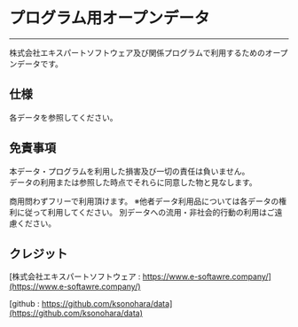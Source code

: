 # プログラム用オープンデータ
---
株式会社エキスパートソフトウェア及び関係プログラムで利用するためのオープンデータです。  
  
  
## 仕様
各データを参照してください。  
  
  
## 免責事項
本データ・プログラムを利用した損害及び一切の責任は負いません。  
データの利用または参照した時点でそれらに同意した物と見なします。  
  
  
商用問わずフリーで利用頂けます。
※他者データ利用品については各データの権利に従って利用してください。
別データへの流用・非社会的行動の利用はご遠慮ください。
  
  
## クレジット
[株式会社エキスパートソフトウェア :  https://www.e-softawre.company/](https://www.e-softawre.company/)

[github : https://github.com/ksonohara/data](https://github.com/ksonohara/data)
